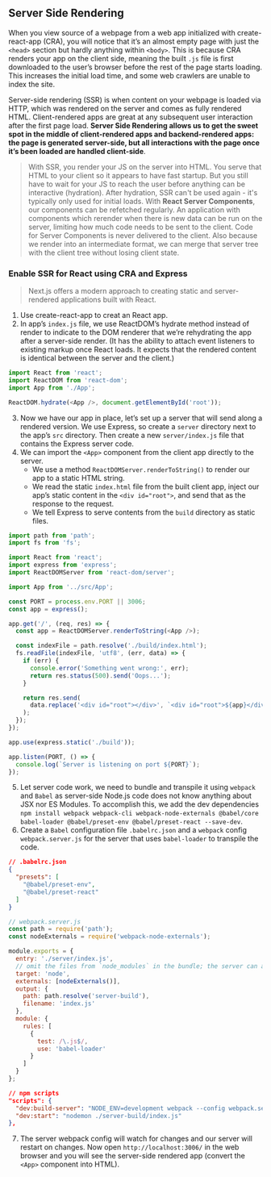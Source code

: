 ## Server Side Rendering
When you view source of a webpage from a web app initialized with create-react-app (CRA), you will notice that it’s an almost empty page with just the `<head>` section but hardly anything within `<body>`. This is because CRA renders your app on the client side, meaning the built `.js` file is first downloaded to the user’s browser before the rest of the page starts loading. This increases the initial load time, and some web crawlers are unable to index the site.

Server-side rendering (SSR) is when content on your webpage is loaded via HTTP, which was rendered on the server and comes as fully rendered HTML. Client-rendered apps are great at any subsequent user interaction after the first page load. **Server Side Rendering allows us to get the sweet spot in the middle of client-rendered apps and backend-rendered apps: the page is generated server-side, but all interactions with the page once it’s been loaded are handled client-side**. 

> With SSR, you render your JS on the server into HTML. You serve that HTML to your client so it appears to have fast startup. But you still have to wait for your JS to reach the user before anything can be interactive (hydration). After hydration, SSR can't be used again - it's typically only used for initial loads. With **React Server Components**, our components can be refetched regularly. An application with components which rerender when there is new data can be run on the server, limiting how much code needs to be sent to the client. Code for Server Components is never delivered to the client. Also because we render into an intermediate format, we can merge that server tree with the client tree without losing client state.

### Enable SSR for React using CRA and Express

> Next.js offers a modern approach to creating static and server-rendered applications built with React.

1. Use create-react-app to creat an React app.
2. In app’s `index.js` file, we use ReactDOM’s hydrate method instead of render to indicate to the DOM renderer that we’re rehydrating the app after a server-side render. (It has the ability to attach event listeners to existing markup once React loads. It expects that the rendered content is identical between the server and the client.)
```js
import React from 'react';
import ReactDOM from 'react-dom';
import App from './App';

ReactDOM.hydrate(<App />, document.getElementById('root'));
```
3. Now we have our app in place, let’s set up a server that will send along a rendered version. We use Express, so create a `server` directory next to the app’s `src` directory. Then create a new `server/index.js` file that contains the Express server code.
4. We can import the `<App>` component from the client app directly to the server.
    - We use a method `ReactDOMServer.renderToString()` to render our app to a static HTML string.
    - We read the static `index.html` file from the built client app, inject our app’s static content in the `<div id="root">`, and send that as the response to the request.
    - We tell Express to serve contents from the `build` directory as static files.

```js
import path from 'path';
import fs from 'fs';

import React from 'react';
import express from 'express';
import ReactDOMServer from 'react-dom/server';

import App from '../src/App';

const PORT = process.env.PORT || 3006;
const app = express();

app.get('/', (req, res) => {
  const app = ReactDOMServer.renderToString(<App />);

  const indexFile = path.resolve('./build/index.html');
  fs.readFile(indexFile, 'utf8', (err, data) => {
    if (err) {
      console.error('Something went wrong:', err);
      return res.status(500).send('Oops...');
    }

    return res.send(
      data.replace('<div id="root"></div>', `<div id="root">${app}</div>`)
    );
  });
});

app.use(express.static('./build'));

app.listen(PORT, () => {
  console.log(`Server is listening on port ${PORT}`);
});
```

5. Let server code work, we need to bundle and transpile it using `webpack` and `Babel` as server-side Node.js code does not know anything about JSX nor ES Modules. To accomplish this, we add the dev dependencies `npm install webpack webpack-cli webpack-node-externals @babel/core babel-loader @babel/preset-env @babel/preset-react --save-dev`.
6. Create a `Babel` configuration file `.babelrc.json` and a `webpack` config `webpack.server.js` for the server that uses `babel-loader` to transpile the code.
```json
// .babelrc.json
{
  "presets": [
    "@babel/preset-env",
    "@babel/preset-react"
  ]
}
```

```js
// webpack.server.js
const path = require('path');
const nodeExternals = require('webpack-node-externals');

module.exports = {
  entry: './server/index.js',
  // omit the files from `node_modules` in the bundle; the server can access these files directly
  target: 'node',
  externals: [nodeExternals()],
  output: {
    path: path.resolve('server-build'),
    filename: 'index.js'
  },
  module: {
    rules: [
      {
        test: /\.js$/,
        use: 'babel-loader'
      }
    ]
  }
};
```

```json
// npm scripts
"scripts": {
  "dev:build-server": "NODE_ENV=development webpack --config webpack.server.js --mode=development -w",
  "dev:start": "nodemon ./server-build/index.js"
},
```

7. The server webpack config will watch for changes and our server will restart on changes. Now open `http://localhost:3006/` in the web browser and you will see the server-side rendered app (convert the `<App>` component into HTML).
